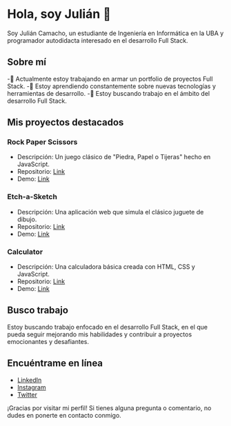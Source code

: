# Hola, soy Julián 👋

Soy Julián Camacho, un estudiante de Ingeniería en Informática en la UBA y programador autodidacta interesado en el desarrollo Full Stack.

## Sobre mí
-🔭 Actualmente estoy trabajando en armar un portfolio de proyectos Full Stack.
-🌱 Estoy aprendiendo constantemente sobre nuevas tecnologías y herramientas de desarrollo.
-💼 Estoy buscando trabajo en el ámbito del desarrollo Full Stack.

## Mis proyectos destacados

### Rock Paper Scissors
- Descripción: Un juego clásico de "Piedra, Papel o Tijeras" hecho en JavaScript.
- Repositorio: [Link](https://github.com/Julian-Camacho/rock-paper-scissors)
- Demo: [Link](https://julian-camacho.github.io/rock-paper-scissors/)

### Etch-a-Sketch
- Descripción: Una aplicación web que simula el clásico juguete de dibujo.
- Repositorio: [Link](https://github.com/Julian-Camacho/etch-a-sketch)
- Demo: [Link](https://julian-camacho.github.io/etch-a-sketch/)

### Calculator
- Descripción: Una calculadora básica creada con HTML, CSS y JavaScript.
- Repositorio: [Link](https://github.com/Julian-Camacho/calculator)
- Demo: [Link](https://julian-camacho.github.io/calculator/)

## Busco trabajo

Estoy buscando trabajo enfocado en el desarrollo Full Stack, en el que pueda seguir mejorando mis habilidades y contribuir a proyectos emocionantes y desafiantes.

## Encuéntrame en línea

- [LinkedIn](https://www.linkedin.com/in/camacho-julian/)
- [Instagram](https://www.instagram.com/j.camacho_ok/)
- [Twitter](https://twitter.com/jf_camacho0)

¡Gracias por visitar mi perfil! Si tienes alguna pregunta o comentario, no dudes en ponerte en contacto conmigo.

<!---
Julian-Camacho/Julian-Camacho is a ✨ special ✨ repository because its `README.md` (this file) appears on your GitHub profile.
You can click the Preview link to take a look at your changes.
--->
